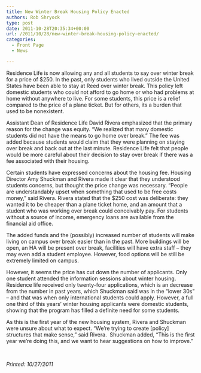 ```yaml
---
title: New Winter Break Housing Policy Enacted
authors: Rob Shryock
type: post
date: 2011-10-28T20:35:34+00:00
url: /2011/10/28/new-winter-break-housing-policy-enacted/
categories:
  - Front Page
  - News

---
```

Residence Life is now allowing any and all students to say over winter break for a price of $250. In the past, only students who lived outside the United States have been able to stay at Reed over winter break. This policy left domestic students who could not afford to go home or who had problems at home without anywhere to live. For some students, this price is a relief compared to the price of a plane ticket. But for others, its a burden that used to be nonexistent.

Assistant Dean of Residence Life David Rivera emphasized that the primary reason for the change was equity. &#8220;We realized that many domestic students did not have the means to go home over break.&#8221; The fee was added because students would claim that they were planning on staying over break and back out at the last minute. Residence Life felt that people would be more careful about their decision to stay over break if there was a fee associated with their housing.

Certain students have expressed concerns about the housing fee. Housing Director Amy Shuckman and Rivera made it clear that they understood students concerns, but thought the price change was necessary. &#8220;People are understandably upset when something that used to be free costs money,&#8221; said Rivera. Rivera stated that the $250 cost was deliberate: they wanted it to be cheaper than a plane ticket home, and an amount that a student who was working over break could conceivably pay. For students without a source of income, emergency loans are available from the financial aid office.
  
The added funds and the (possibly) increased number of students will make living on campus over break easier than in the past. More buildings will be open, an HA will be present over break, facilities will have extra staff – they may even add a student employee. However, food options will be still be extremely limited on campus.

However, it seems the price has cut down the number of applicants. Only one student attended the information sessions about winter housing. Residence life received only twenty-four applications, which is an decrease from the number in past years, which Shuckman said was in the &#8220;lower 30s” &#8211; and that was when only international students could apply. However, a full one third of this years&#8217; winter housing applicants were domestic students, showing that the program has filled a definite need for some students.
  
As this is the first year of the new housing system, Rivera and Shuckman were unsure about what to expect. &#8220;We&#8217;re trying to create [policy] structures that make sense,&#8221; said Rivera.  Shuckman added, &#8220;This is the first year we&#8217;re doing this, and we want to hear suggestions on how to improve.&#8221;

&nbsp;

[<img class="aligncenter size-medium wp-image-929" title="Screen shot 2011-10-28 at 1.30.39 PM" src="https://i1.wp.com/www.reedquest.org/wp-content/uploads/2011/10/Screen-shot-2011-10-28-at-1.30.39-PM-300x215.png?resize=300%2C215" alt="" data-recalc-dims="1" />][1]_Printed: 10/27/2011_

&nbsp;

 [1]: https://i2.wp.com/www.reedquest.org/wp-content/uploads/2011/10/Screen-shot-2011-10-28-at-1.30.39-PM.png